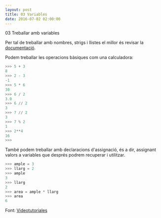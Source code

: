 ```yaml
---
layout: post
title: 03 Variables
date: 2016-07-02 02:00:00
---
```



03 Treballar amb variables

Per tal de treballar amb nombres, strigs i llistes el millor és revisar la [documentació](https://docs.python.org/3/tutorial/introduction.html#numbers).

Podem treballar les operacions bàsiques com una calculadora:

```python
>>> 5 + 3
8
>>> 2 - 3
-1
>>> 5 * 6
30
>>> 6 / 2
3.0
>>> 6 // 2
3
>>> 7 // 2
3
>>> 7 % 2
1
>>> 2**4
16
>>> 
```
També podem treballar amb declaracions d'assignació, és a dir, assignant valors a variables que després podrem recuperar i utilitzar.

```python
>>> ample = 3
>>> llarg = 2
>>> ample
3
>>> llarg
2
>>> area = ample * llarg
>>> area
6
```

Font: [Videotutoriales](https://www.youtube.com/watch?v=Rb63skLTbEw&list=PLEtcGQaT56chpYflEjBWRodHJNJN8EKpO&index=5)

